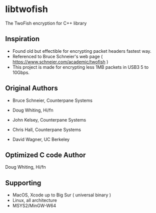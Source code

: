 # libtwofish
The TwoFish encryption for C++ library



## Inspiration

- Found old but effectible for encrypting packet headers fastest way.
- Referenced to Bruce Schneier's web page ( https://www.schneier.com/academic/twofish )
- This project is made for encrypting less 1MB packets in USB3 5 to 10Gbps.



## Original Authors
* Bruce Schneier, Counterpane Systems

* Doug Whiting,   Hi/fn

* John Kelsey,    Counterpane Systems

* Chris Hall,     Counterpane Systems

* David Wagner,   UC Berkeley



## Optimized C code Author

Doug Whiting,   Hi/fn



## Supporting

- MacOS, Xcode up to Big Sur ( universal binary )
- Linux, all architecture
- MSYS2/MinGW-W64